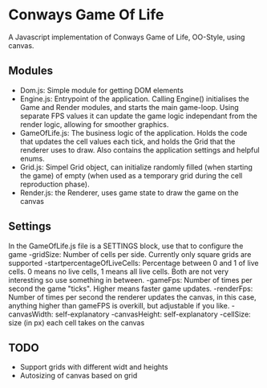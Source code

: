 # Conways Game Of Life
A Javascript implementation of Conways Game of Life, OO-Style, using canvas.

## Modules
- Dom.js: Simple module for getting DOM elements
- Engine.js: Entrypoint of the application. Calling Engine() initialises the Game and Render modules, and starts the main game-loop. Using separate FPS values it can update the game logic independant from the render logic, allowing for smoother graphics.
- GameOfLife.js: The business logic of the application. Holds the code that updates the cell values each tick, and holds the Grid that the renderer uses to draw. Also contains the application settings and helpful enums.
- Grid.js: Simpel Grid object, can initialize randomly filled (when starting the game) of empty (when used as a temporary grid during the cell reproduction phase).
- Render.js: the Renderer, uses game state to draw the game on the canvas

## Settings
In the GameOfLife.js file is a SETTINGS block, use that to configure the game
-gridSize: Number of cells per side. Currently only square grids are supported
-startpercentageOfLiveCells: Percentage between 0 and 1 of live cells. 0 means no live cells, 1 means all live cells. Both are not very interesting so use something in between.
-gameFps: Number of times per second the game "ticks". Higher means faster game updates.
-renderFps: Number of times per second the renderer updates the canvas, in this case, anything higher than gameFPS is overkill, but adjustable if you like.
-canvasWidth: self-explanatory
-canvasHeight: self-explanatory
-cellSize: size (in px) each cell takes on the canvas

## TODO
- Support grids with different widt and heights
- Autosizing of canvas based on grid 
